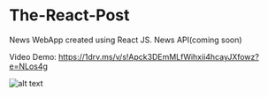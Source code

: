 # The-React-Post
News WebApp created using React JS.
News API(coming soon)

Video Demo: https://1drv.ms/v/s!Apck3DEmMLfWihxii4hcayJXfowz?e=NLos4g


![alt text](https://i.imgur.com/n3K4Txa.png)
